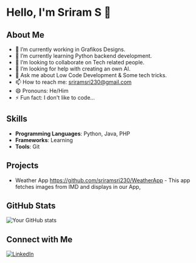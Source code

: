 # Hello, I'm Sriram S 👋

## About Me
- 🔭 I’m currently working in Grafikos Designs.
- 🌱 I’m currently learning Python backend development.
- 👯 I’m looking to collaborate on Tech related people.
- 🤔 I’m looking for help with creating an own AI.
- 💬 Ask me about Low Code Development & Some tech tricks.
- 📫 How to reach me: sriramsri230@gmail.com
- 😄 Pronouns: He/Him
- ⚡ Fun fact: I don't like to code...

## Skills
- **Programming Languages**: Python, Java, PHP
- **Frameworks**: Learning
- **Tools**: Git

## Projects
- Weather App  https://github.com/sriramsri230/WeatherApp - This app fetches images from IMD and displays in our App,

## GitHub Stats
![Your GitHub stats](https://github-readme-stats.vercel.app/api?username=yourusername&show_icons=true&theme=radical)

## Connect with Me
[![LinkedIn](https://img.shields.io/badge/-LinkedIn-blue?style=flat-square&logo=LinkedIn&logoColor=white&link=https://www.linkedin.com/in/sriram230/)](https://www.linkedin.com/in/sriram230/)

